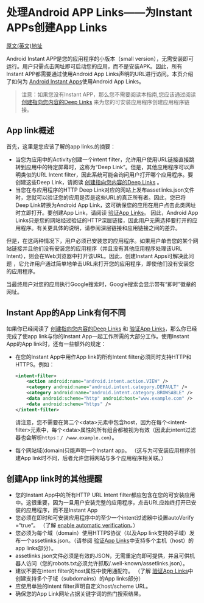 # 处理Android APP Links——为Instant APPs创建App Links

[原文(英文)地址](https://developer.android.com/training/app-links/instant-app-links?hl=zh-cn)

Android Instant APP是您的应用程序的小版本（small version），无需安装即可运行。用户只需点击网址即可启动您的应用，而不是安装APK。因此，所有Instant APP都需要通过使用Android App Links声明的URL进行访问。本页介绍了如何为 [Android Instant Apps](https://developer.android.com/topic/instant-apps/index.html?hl=zh-cn)使用Android App Links。

> 注意：如果您没有Instant APP，那么您不需要阅读本指南,您应该通过阅读 [创建指向您内容的Deep Links](./创建指向您内容的Deep-Links.md) 来为您的可安装应用程序创建应用程序链接。

## App link概述

首先，这里是您应该了解的app links.的摘要：

- 当您为应用中的Activity创建一个intent filter，允许用户使用URL链接直接跳转到应用中的特定屏幕时，这称为“Deep Link”。但是，其他应用程序可以声明类似的URL  Intent filter，因此系统可能会询问用户打开哪个应用程序。要创建这些Deep Link，请阅读 [创建指向您内容的Deep Links](./创建指向您内容的Deep-Links.md) 。
- 当您在与应用程序的HTTP Deep Link对应的网站上发布assetlinks.json文件时，您就可以验证您的应用是否是这些URL的真正所有者。因此，您已将Deep Link转换为Android App Link，这可确保您的应用在用户点击此类网址时立即打开。要创建App Link，请阅读 [验证App Links](./验证App-Links.md)。
  因此，Android App Links只是您的网站经过验证的HTTP深层链接，因此用户无需选择要打开的应用程序。有关更具体的说明，请参阅深层链接和应用链接之间的差异。

但是，在这两种情况下，用户必须已安装您的应用程序。如果用户单击您的某个网站链接并且他们没有安装您的应用程序（并且没有其他应用程序处理该URL Intent），则会在Web浏览器中打开该URL。因此，创建Instant Apps可解决此问题 ，它允许用户通过简单地单击URL来打开您的应用程序，即使他们没有安装您的应用程序。

当最终用户对您的应用执行Google搜索时，Google搜索会显示带有“即时”徽章的网址。

## Instant App的App Link有何不同

如果你已经阅读了 [创建指向您内容的Deep Links](./创建指向您内容的Deep-Links.md) 和 [验证App Links](./验证App-Links.md)，那么你已经完成了使app link与你的Instant App一起工作所需的大部分工作。使用Instant App的App link时，还有一些额外的规定：

- 在您的Instant App中用作App link的所有Intent filter必须同时支持HTTP和HTTPS。例如：

  ```xml
  <intent-filter>
      <action android:name="android.intent.action.VIEW" />
      <category android:name="android.intent.category.DEFAULT" />
      <category android:name="android.intent.category.BROWSABLE" />
      <data android:scheme="http" android:host="www.example.com" />
      <data android:scheme="https" />
  </intent-filter>
  ```

  请注意，您不需要在第二个<data\>元素中包含host，因为在每个<intent-filter\>元素中，每个<data\>属性的所有组合都被视为有效（因此此intent过滤器也会解析`https：/ /www.example.com`）。

- 每个网站域(domain)只能声明一个Instant app。 （这与为可安装应用程序创建App link时不同，后者允许您将网站与多个应用程序相关联。）

## 创建App link时的其他提醒

- 您的Instant App中的所有HTTP URL Intent filter都应包含在您的可安装应用中。这很重要，因为一旦用户安装完整的应用程序，点击URL应始终打开已安装的应用程序，而不是Instant App
- 您必须在即时和可安装应用程序中的至少一个intent过滤器中设置autoVerify =“true”。 （了解 [enable automatic verification](https://developer.android.com/training/app-links/verify-site-associations.html?hl=zh-cn#config-verify)。）
- 您必须为每个域（domain）使用HTTPS协议（以及App link支持的子域）发布一个assetlinks.json。（请参阅 [验证App Links](./验证App-Links.md)中支持多个主机（host）的app links部分）。
- assetlinks.json文件必须是有效的JSON，无需重定向即可提供，并且可供机器人访问（您的robots.txt必须允许抓取/.well-known/assetlinks.json）。
- 建议不要在intent filter的host属性中使用通配符。 （了解 [验证App Links](./验证App-Links.md)中创建支持多个子域（subdomains）的App links部分）
- 应使用单独的intent filter声明自定义host/scheme URL。
- 确保您的App Link网址占据关键字词的热门搜索结果。